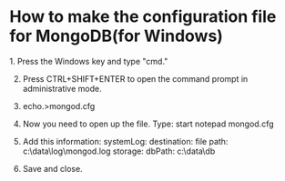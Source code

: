 <h1>How to make the configuration file for MongoDB(for Windows)</h1>
1. Press the Windows key and type "cmd."

2. Press CTRL+SHIFT+ENTER to open the command prompt in administrative mode.

3. echo.>mongod.cfg

4. Now you need to open up the file. Type: start notepad mongod.cfg

5. Add this information: 
systemLog:
    destination: file
    path: c:\data\log\mongod.log
storage:
    dbPath: c:\data\db

6. Save and close.
